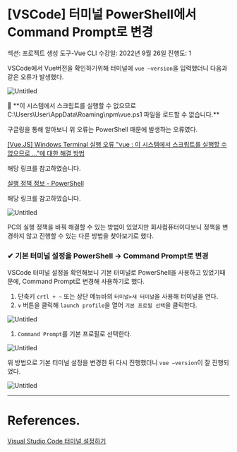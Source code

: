 # [VSCode] 터미널 PowerShell에서 Command Prompt로 변경

섹션: 프로젝트 생성 도구-Vue CLI
수강일: 2022년 9월 26일
진행도: 1

VSCode에서 Vue버전을 확인하기위해 터미널에 `vue —version`을 입력했더니 다음과 같은 오류가 발생했다.

![Untitled](%5BVSCode%5D%20%E1%84%90%E1%85%A5%E1%84%86%E1%85%B5%E1%84%82%E1%85%A5%E1%86%AF%20PowerShell%E1%84%8B%E1%85%A6%E1%84%89%E1%85%A5%20Command%20Prompt%E1%84%85%E1%85%A9%20%E1%84%87%207a4151889bbb40b887e03fee85dc7e37/Untitled.png)

<aside>
🚨 **이 시스템에서 스크립트를 실행할 수 없으므로 C:\Users\User\AppData\Roaming\npm\vue.ps1 파일을 로드할 수 없습니다.**

</aside>

구글링을 통해 알아보니 위 오류는 PowerShell 때문에 발생하는 오류였다.

[[Vue.JS] Windows Terminal 실행 오류 "vue : 이 시스템에서 스크립트를 실행할 수 없으므로 ..."에 대한 해결 방법](https://bono915.tistory.com/entry/VueJS-Windows-Terminal-%EC%8B%A4%ED%96%89-%EC%98%A4%EB%A5%98-vue-%EC%9D%B4-%EC%8B%9C%EC%8A%A4%ED%85%9C%EC%97%90%EC%84%9C-%EC%8A%A4%ED%81%AC%EB%A6%BD%ED%8A%B8%EB%A5%BC-%EC%8B%A4%ED%96%89%ED%95%A0-%EC%88%98-%EC%97%86%EC%9C%BC%EB%AF%80%EB%A1%9C-%EC%97%90-%EB%8C%80%ED%95%9C-%ED%95%B4%EA%B2%B0-%EB%B0%A9%EB%B2%95)

해당 링크를 참고하였습니다.

[실행 정책 정보 - PowerShell](https://learn.microsoft.com/ko-kr/powershell/module/microsoft.powershell.core/about/about_execution_policies?view=powershell-7.2)

해당 링크를 참고하였습니다.

![Untitled](%5BVSCode%5D%20%E1%84%90%E1%85%A5%E1%84%86%E1%85%B5%E1%84%82%E1%85%A5%E1%86%AF%20PowerShell%E1%84%8B%E1%85%A6%E1%84%89%E1%85%A5%20Command%20Prompt%E1%84%85%E1%85%A9%20%E1%84%87%207a4151889bbb40b887e03fee85dc7e37/Untitled%201.png)

PC의 실행 정책을 바꿔 해결할 수 있는 방법이 있었지만 회사컴퓨터이다보니 정책을 변경하지 않고 진행할 수 있는 다른 방법을 찾아보기로 했다.

### ✔ 기본 터미널 설정을 PowerShell → Command Prompt로 변경

VSCode 터미널 설정을 확인해보니 기본 터미널로 PowerShell을 사용하고 있었기때문에,  Command Prompt로 변경해 사용하기로 했다. 

1. 단축키 `crtl + ~` 또는 상단 메뉴바의 `터미널>새 터미널`을 사용해 터미널을 연다.
2. `∨` 버튼을 클릭해 `launch profile`을 열어 `기본 프로필 선택`을 클릭한다.

![Untitled](%5BVSCode%5D%20%E1%84%90%E1%85%A5%E1%84%86%E1%85%B5%E1%84%82%E1%85%A5%E1%86%AF%20PowerShell%E1%84%8B%E1%85%A6%E1%84%89%E1%85%A5%20Command%20Prompt%E1%84%85%E1%85%A9%20%E1%84%87%207a4151889bbb40b887e03fee85dc7e37/Untitled%202.png)

1. `Command Prompt`를 기본 프로필로 선택한다.

![Untitled](%5BVSCode%5D%20%E1%84%90%E1%85%A5%E1%84%86%E1%85%B5%E1%84%82%E1%85%A5%E1%86%AF%20PowerShell%E1%84%8B%E1%85%A6%E1%84%89%E1%85%A5%20Command%20Prompt%E1%84%85%E1%85%A9%20%E1%84%87%207a4151889bbb40b887e03fee85dc7e37/Untitled%203.png)

위 방법으로 기본 터미널 설정을 변경한 뒤 다시 진행했더니 `vue —version`이 잘 진행되었다.

![Untitled](%5BVSCode%5D%20%E1%84%90%E1%85%A5%E1%84%86%E1%85%B5%E1%84%82%E1%85%A5%E1%86%AF%20PowerShell%E1%84%8B%E1%85%A6%E1%84%89%E1%85%A5%20Command%20Prompt%E1%84%85%E1%85%A9%20%E1%84%87%207a4151889bbb40b887e03fee85dc7e37/Untitled%204.png)

---

# References.

[Visual Studio Code 터미널 설정하기](https://patiencelee.tistory.com/713)